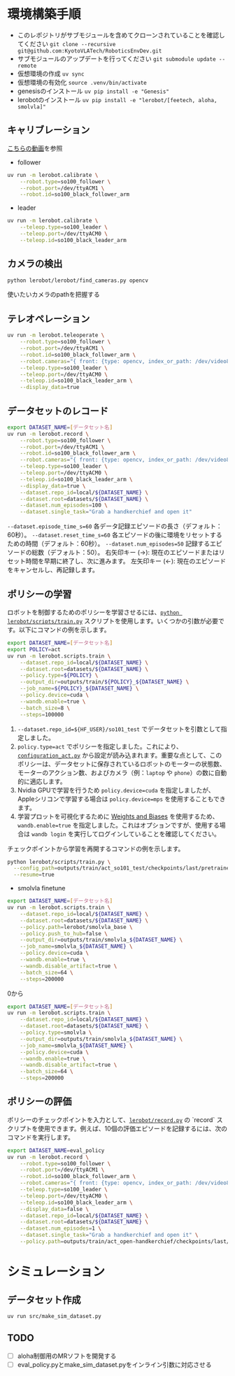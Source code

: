# 環境構築手順
- このレポジトリがサブモジュールを含めてクローンされていることを確認してください `git clone --recursive git@github.com:KyotoVLATech/RoboticsEnvDev.git`
- サブモジュールのアップデートを行ってください `git submodule update --remote`
- 仮想環境の作成 `uv sync`
- 仮想環境の有効化 `source .venv/bin/activate`
- genesisのインストール `uv pip install -e "Genesis"`
- lerobotのインストール `uv pip install -e "lerobot/[feetech, aloha, smolvla]"`

## キャリブレーション
[こちらの動画](https://huggingface.co/docs/lerobot/en/so101#calibration-video)を参照
- follower
```bash
uv run -m lerobot.calibrate \
    --robot.type=so100_follower \
    --robot.port=/dev/ttyACM1 \
    --robot.id=so100_black_follower_arm
```
- leader
```bash
uv run -m lerobot.calibrate \
    --teleop.type=so100_leader \
    --teleop.port=/dev/ttyACM0 \
    --teleop.id=so100_black_leader_arm
```
## カメラの検出
```bash
python lerobot/lerobot/find_cameras.py opencv
```
使いたいカメラのpathを把握する
## テレオペレーション
```bash
uv run -m lerobot.teleoperate \
    --robot.type=so100_follower \
    --robot.port=/dev/ttyACM1 \
    --robot.id=so100_black_follower_arm \
    --robot.cameras="{ front: {type: opencv, index_or_path: /dev/video8, width: 640, height: 480, fps: 30}, side: {type: opencv, index_or_path: /dev/video2, width: 640, height: 480, fps: 30}}" \
    --teleop.type=so100_leader \
    --teleop.port=/dev/ttyACM0 \
    --teleop.id=so100_black_leader_arm \
    --display_data=true
```
## データセットのレコード
```bash
export DATASET_NAME=[データセット名]
uv run -m lerobot.record \
    --robot.type=so100_follower \
    --robot.port=/dev/ttyACM1 \
    --robot.id=so100_black_follower_arm \
    --robot.cameras="{ front: {type: opencv, index_or_path: /dev/video8, width: 640, height: 480, fps: 30}, side: {type: opencv, index_or_path: /dev/video0, width: 640, height: 480, fps: 30}}" \
    --teleop.type=so100_leader \
    --teleop.port=/dev/ttyACM0 \
    --teleop.id=so100_black_leader_arm \
    --display_data=true \
    --dataset.repo_id=local/${DATASET_NAME} \
    --dataset.root=datasets/${DATASET_NAME} \
    --dataset.num_episodes=100 \
    --dataset.single_task="Grab a handkerchief and open it"
```
`--dataset.episode_time_s=60` 各データ記録エピソードの長さ（デフォルト：60秒）。
`--dataset.reset_time_s=60` 各エピソードの後に環境をリセットするための時間（デフォルト：60秒）。
`--dataset.num_episodes=50` 記録するエピソードの総数（デフォルト：50）。
右矢印キー (→): 現在のエピソードまたはリセット時間を早期に終了し、次に進みます。
左矢印キー (←): 現在のエピソードをキャンセルし、再記録します。
## ポリシーの学習
ロボットを制御するためのポリシーを学習させるには、[`python lerobot/scripts/train.py`](https://www.google.com/search?q=../lerobot/scripts/train.py) スクリプトを使用します。いくつかの引数が必要です。以下にコマンドの例を示します。

```bash
export DATASET_NAME=[データセット名]
export POLICY=act
uv run -m lerobot.scripts.train \
    --dataset.repo_id=local/${DATASET_NAME} \
    --dataset.root=datasets/${DATASET_NAME} \
    --policy.type=${POLICY} \
    --output_dir=outputs/train/${POLICY}_${DATASET_NAME} \
    --job_name=${POLICY}_${DATASET_NAME} \
    --policy.device=cuda \
    --wandb.enable=true \
    --batch_size=8 \
    --steps=100000
```
1.  `--dataset.repo_id=${HF_USER}/so101_test` でデータセットを引数として指定しました。
2.  `policy.type=act` でポリシーを指定しました。これにより、[`configuration_act.py`](https://www.google.com/search?q=../lerobot/common/policies/act/configuration_act.py) から設定が読み込まれます。重要な点として、このポリシーは、データセットに保存されているロボットのモーターの状態数、モーターのアクション数、およびカメラ（例：`laptop` や `phone`）の数に自動的に適応します。
3.  Nvidia GPUで学習を行うため `policy.device=cuda` を指定しましたが、Appleシリコンで学習する場合は `policy.device=mps` を使用することもできます。
4.  学習プロットを可視化するために [Weights and Biases](https://docs.wandb.ai/quickstart) を使用するため、`wandb.enable=true` を指定しました。これはオプションですが、使用する場合は `wandb login` を実行してログインしていることを確認してください。

チェックポイントから学習を再開するコマンドの例を示します。
```bash
python lerobot/scripts/train.py \
  --config_path=outputs/train/act_so101_test/checkpoints/last/pretrained_model/train_config.json \
  --resume=true
```

- smolvla
finetune
```bash
export DATASET_NAME=[データセット名]
uv run -m lerobot.scripts.train \
    --dataset.repo_id=local/${DATASET_NAME} \
    --dataset.root=datasets/${DATASET_NAME} \
    --policy.path=lerobot/smolvla_base \
    --policy.push_to_hub=false \
    --output_dir=outputs/train/smolvla_${DATASET_NAME} \
    --job_name=smolvla_${DATASET_NAME} \
    --policy.device=cuda \
    --wandb.enable=true \
    --wandb.disable_artifact=true \
    --batch_size=64 \
    --steps=200000
```
0から
```bash
export DATASET_NAME=[データセット名]
uv run -m lerobot.scripts.train \
    --dataset.repo_id=local/${DATASET_NAME} \
    --dataset.root=datasets/${DATASET_NAME} \
    --policy.type=smolvla \
    --output_dir=outputs/train/smolvla_${DATASET_NAME} \
    --job_name=smolvla_${DATASET_NAME} \
    --policy.device=cuda \
    --wandb.enable=true \
    --wandb.disable_artifact=true \
    --batch_size=64 \
    --steps=200000
```
## ポリシーの評価

ポリシーのチェックポイントを入力として、[`lerobot/record.py`](https://www.google.com/search?q=%5Bhttps://github.com/huggingface/lerobot/blob/main/lerobot/record.py%5D\(https://github.com/huggingface/lerobot/blob/main/lerobot/record.py\)) の `record` スクリプトを使用できます。例えば、10個の評価エピソードを記録するには、次のコマンドを実行します。

```bash
export DATASET_NAME=eval_policy
uv run -m lerobot.record \
    --robot.type=so100_follower \
    --robot.port=/dev/ttyACM1 \
    --robot.id=so100_black_follower_arm \
    --robot.cameras="{ front: {type: opencv, index_or_path: /dev/video8, width: 640, height: 480, fps: 30}, side: {type: opencv, index_or_path: /dev/video0, width: 640, height: 480, fps: 30}}" \
    --teleop.type=so100_leader \
    --teleop.port=/dev/ttyACM0 \
    --teleop.id=so100_black_leader_arm \
    --display_data=false \
    --dataset.repo_id=local/${DATASET_NAME} \
    --dataset.root=datasets/${DATASET_NAME} \
    --dataset.num_episodes=1 \
    --dataset.single_task="Grab a handkerchief and open it" \
    --policy.path=outputs/train/act_open-handkerchief/checkpoints/last/pretrained_model
```
# シミュレーション
## データセット作成
```bash
uv run src/make_sim_dataset.py
```

## TODO
- [ ] aloha制御用のMRソフトを開発する
- [ ] eval_policy.pyとmake_sim_dataset.pyをインライン引数に対応させる